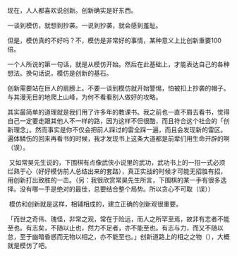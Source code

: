   现在，人人都喜欢说创新。创新确实是好东西。
  
  一谈到模仿，就想到抄袭。一说到抄袭，就会感到羞耻。
  
  但是，模仿真的不好吗？不，模仿是非常好的事情，某种意义上比创新重要100倍。
  
  一个人所说的第一句话，就是从模仿开始。然后在此基础上，才能表达自己的各种想法。换句话说，模仿是创新的基石。
  
  创新需要站在巨人的肩膀上。不要一谈到模仿就开始警惕，怕被扣上抄袭的帽子。与其漫无目的地爬上山峰，为何不看看别人做好的攻略。
  
  其实最简单的道理就是我们用了许多年的教课书。我之前也一直不屑去看书，觉得自己一定要走跟其他人不一样的路，因为这样不但很酷，而且符合这个社会的「创新理念」。然而事实是你不仅会把前人踩过的雷全踩一遍，而且会发现新的雷区。遍体鳞伤的回来再看书的时候，我才发现书上这条大道都是前辈们用生命开辟的啊（误）。
  
  又如常昊先生说的，下围棋有点像武侠小说里的武功，武功书上的一招一式必须烂熟于心（好好模仿前人总结出来的套路），真正实战的时候才可能无招胜有招，用创新打出致胜的一击。（另：我很欣赏常昊先生所言，下围棋的某一手有很多选择。没有哪一手是绝对的最佳，总要结合整个局势。所以贪心不可取（误））
  
  模仿和创新就是这样，相辅相成的，建立正确的创新观很重要。
  
  「而世之奇伟、瑰怪，非常之观，常在于险远，而人之所罕至焉，故非有志者不能至也。有志矣，不随以止也，然力不足者，亦不能至也。有志与力，而又不随以怠，至于幽暗昏惑而无物以相之，亦不能至也。」创新道路上的相之之物（），大概就是模仿了吧。
